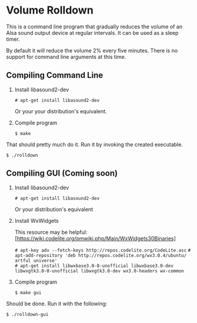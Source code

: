 # Volume Rolldown

This is a command line program that gradually reduces the volume of an Alsa sound output device at regular intervals. It can be used as a sleep timer.

By default it will reduce the volume 2% every five minutes. There is no support for command line arguments at this time.

## Compiling Command Line

1. Install libasound2-dev

    `# apt-get install libasound2-dev`

    Or your your distribution's equivalent.

2. Compile program

    `$ make`

That should pretty much do it. Run it by invoking the created executable.

`$ ./rolldown`

## Compiling GUI (Coming soon)

1. Install libasound2-dev
	
	`# apt-get install libasound2-dev`
	
	Or your distribution's equivalent

2. Install WxWidgets

	This resource may be helpful: [https://wiki.codelite.org/pmwiki.php/Main/WxWidgets30Binaries]
	
	`# apt-key adv --fetch-keys http://repos.codelite.org/CodeLite.asc`
	`# apt-add-repository 'deb http://repos.codelite.org/wx3.0.4/ubuntu/ artful universe'`	
	`# apt-get install libwxbase3.0-0-unofficial libwxbase3.0-dev libwxgtk3.0-0-unofficial libwxgtk3.0-dev wx3.0-headers wx-common`

3. Compile program

	`$ make gui`
	
Should be done. Run it with the following:

`$ ./rolldown-gui`
